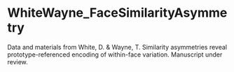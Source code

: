 # WhiteWayne_FaceSimilarityAsymmetry
Data and materials from White, D. &amp; Wayne, T. Similarity asymmetries reveal prototype-referenced encoding of within-face variation. Manuscript under review.
